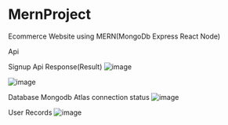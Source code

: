 # MernProject

Ecommerce Website using MERN(MongoDb Express  React Node)

Api

Signup Api
Response(Result)
![image](https://user-images.githubusercontent.com/61350099/123210273-64de0700-d4df-11eb-997c-141abb387385.png)

![image](https://user-images.githubusercontent.com/61350099/123216057-c48be080-d4e6-11eb-922a-e6dcb9d1d920.png)

Database Mongodb Atlas connection status
![image](https://user-images.githubusercontent.com/61350099/123216245-f309bb80-d4e6-11eb-897c-e084edd23c82.png)

User Records
![image](https://user-images.githubusercontent.com/61350099/123216953-b12d4500-d4e7-11eb-8093-119a6446af87.png)





